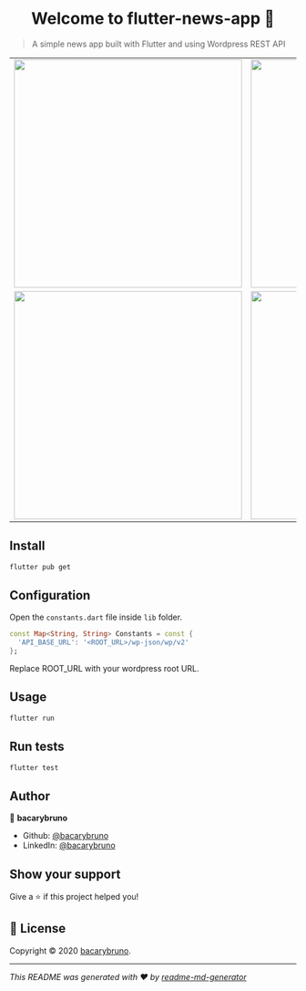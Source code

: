 <h1 align="center">Welcome to flutter-news-app 👋</h1>

> A simple news app built with Flutter and using Wordpress REST API

<div style="text-align: center">
    <table>
        <tr>
            <td style="text-align: center">
                <img src="https://github.com/bacarybruno/flutter-news-app/blob/master/screenshots/flutter-news-app-01.png" height="400">
            </td>
            <td style="text-align: center">
                <img src="https://github.com/bacarybruno/flutter-news-app/blob/master/screenshots/flutter-news-app-02.png" height="400">
            </td>
            <td style="text-align: center">
                <img src="https://github.com/bacarybruno/flutter-news-app/blob/master/screenshots/flutter-news-app-03.png" height="400">
            </td>
        </tr>
            <tr>
            <td style="text-align: center">
                <img src="https://github.com/bacarybruno/flutter-news-app/blob/master/screenshots/flutter-news-app-04.png" height="400">
            </td>
            <td style="text-align: center">
                <img src="https://github.com/bacarybruno/flutter-news-app/blob/master/screenshots/flutter-news-app-05.png" height="400">
            </td>
            <td style="text-align: center">
                <img src="https://github.com/bacarybruno/flutter-news-app/blob/master/screenshots/flutter-news-app-06.png" height="400">
            </td>
        </tr>
    </table>
</div>

## Install

```sh
flutter pub get
```

## Configuration

Open the `constants.dart` file inside `lib` folder.

```dart
const Map<String, String> Constants = const {
  'API_BASE_URL': '<ROOT_URL>/wp-json/wp/v2'
};
```

Replace ROOT_URL with your wordpress root URL.

## Usage

```sh
flutter run
```

## Run tests

```sh
flutter test
```

## Author

👤 **bacarybruno**

* Github: [@bacarybruno](https://github.com/bacarybruno)
* LinkedIn: [@bacarybruno](https://linkedin.com/in/bacarybruno)

## Show your support

Give a ⭐️ if this project helped you!

## 📝 License

Copyright © 2020 [bacarybruno](https://github.com/bacarybruno).<br />

***
_This README was generated with ❤️ by [readme-md-generator](https://github.com/kefranabg/readme-md-generator)_
